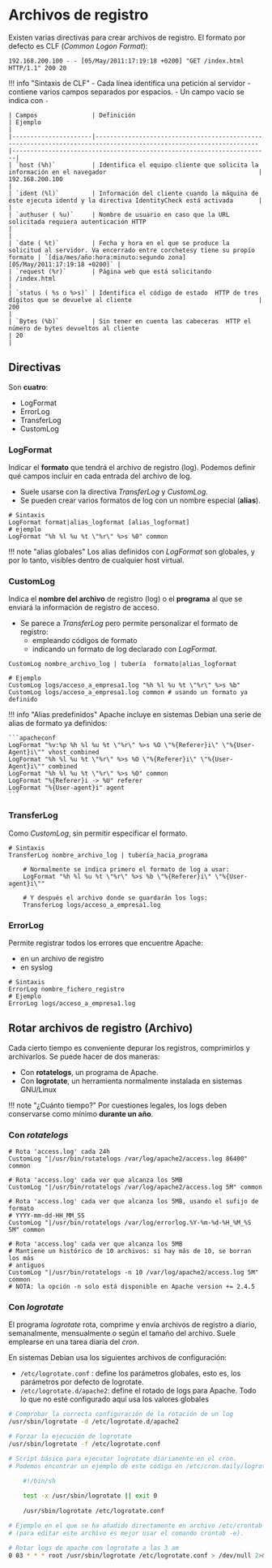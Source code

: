 # Archivos de registro

Existen varias directivas para crear archivos de registro. El formato por defecto es CLF (_Common Logon Format_):

```
192.168.200.100 - - [05/May/2011:17:19:18 +0200] "GET /index.html HTTP/1.1" 200 20
```

!!! info "Sintaxis de CLF"
    - Cada línea identifica una petición al servidor
    - contiene varios campos separados por espacios.
    - Un campo vacío se indica con `-`

    | Campos               | Definición                                                                                                        | Ejemplo                                                               |
    |----------------------|-------------------------------------------------------------------------------------------------------------------|-----------------------------------------------------------------------|
    | `host (%h)`          | Identifica el equipo cliente que solicita la información en el navegador                                          | 192.168.200.100                                                       |
    | `ident (%l)`         | Información del cliente cuando la máquina de éste ejecuta identd y la directiva IdentityCheck está activada       |                                                                       |
    | `authuser ( %u)`     | Nombre de usuario en caso que la URL solicitada requiera autenticación HTTP                                       |                                                                       |
    | `date ( %t)`         | Fecha y hora en el que se produce la solicitud al servidor. Va encerrado entre corchetesy tiene su propio formato | `[dia/mes/año:hora:minuto:segundo zona] [05/May/2011:17:19:18 +0200]` |
    | `request (%r)`       | Página web que está solicitando                                                                                   | /index.html                                                           |
    | `status ( %s o %>s)` | Identifica el código de estado  HTTP de tres dígitos que se devuelve al cliente                                   | 200                                                                   |
    | `Bytes (%b)`         | Sin tener en cuenta las cabeceras  HTTP el número de bytes devueltos al cliente                                   | 20                                                                    |

## Directivas
Son **cuatro**:

- LogFormat
- ErrorLog
- TransferLog
- CustomLog

### LogFormat
Indicar el **formato** que tendrá el archivo de registro (log). Podemos definir qué campos incluir en cada entrada del archivo de log.

- Suele usarse con la directiva _TransferLog_ y _CustomLog_. 
- Se pueden crear varios formatos de log con un nombre especial (**alias**).

```apacheconf
# Sintaxis
LogFormat format|alias_logformat [alias_logformat]
# ejemplo
LogFormat "%h %l %u %t \"%r\" %>s %0" common
```

!!! note "alias globales"
    Los alias definidos con _LogFormat_ son globales, y por lo tanto, visibles dentro de cualquier host virtual.

### CustomLog	
Indica el **nombre del archivo** de registro (log) o el **programa** al que se enviará la información de registro de acceso.

- Se parece a _TransferLog_ pero permite personalizar el formato de registro:
    - empleando códigos de formato
    - indicando un formato de log declarado con _LogFormat_.

```apacheconf
CustomLog nombre_archivo_log | tubería  formato|alias_logformat

# Ejemplo
CustomLog logs/acceso_a_empresa1.log "%h %l %u %t \"%r\" %>s %b"
CustomLog logs/acceso_a_empresa1.log common # usando un formato ya definido

```

!!! info "Alias predefinidos"
    Apache incluye en sistemas Debian una serie de alias de formato ya definidos:

    ```apacheconf
    LogFormat "%v:%p %h %l %u %t \"%r\" %>s %O \"%{Referer}i\" \"%{User-Agent}i\"" vhost_combined
    LogFormat "%h %l %u %t \"%r\" %>s %O \"%{Referer}i\" \"%{User-Agent}i\"" combined
    LogFormat "%h %l %u %t \"%r\" %>s %O" common
    LogFormat "%{Referer}i -> %U" referer
    LogFormat "%{User-agent}i" agent
    ```

### TransferLog	
Como _CustomLog_, sin permitir especificar el formato.

```apacheconf
# Sintaxis
TransferLog nombre_archivo_log | tubería_hacia_programa

    # Normalmente se indica primero el formato de log a usar:
    LogFormat "%h %l %u %t \"%r\" %>s %b \"%{Referer}i\" \"%{User-agent}i\""

    # Y después el archivo donde se guardarán los logs:
    TransferLog logs/acceso_a_empresa1.log
```
### ErrorLog
Permite registrar todos los errores que encuentre Apache:

- en un archivo de registro 
- en syslog

```apacheconf
# Sintaxis
ErrorLog nombre_fichero_registro
# Ejemplo
ErrorLog logs/acceso_a_empresa1.log
```

## Rotar archivos de registro (Archivo)
Cada cierto tiempo es conveniente depurar los registros, comprimirlos y archivarlos. Se puede hacer de dos maneras:

- Con **rotatelogs**, un programa de Apache.
- Con **logrotate**, un herramienta normalmente instalada en sistemas GNU/Linux

!!! note "¿Cuánto tiempo?"
    Por cuestiones legales, los logs deben conservarse como mínimo **durante un año**.

### Con _rotatelogs_

```apacheconf
# Rota 'access.log' cada 24h
CustomLog "|/usr/bin/rotatelogs /var/log/apache2/access.log 86400" common

# Rota 'access.log' cada ver que alcanza los 5MB
CustomLog "|/usr/bin/rotatelogs /var/log/apache2/access.log 5M" common

# Rota 'access.log' cada ver que alcanza los 5MB, usando el sufijo de formato
# YYYY-mm-dd-HH_MM_SS
CustomLog "|/usr/bin/rotatelogs /var/log/errorlog.%Y-%m-%d-%H_%M_%S 5M" common

# Rota 'access.log' cada ver que alcanza los 5MB
# Mantiene un histórico de 10 archivos: si hay más de 10, se borran los más
# antiguos
CustomLog "|/usr/bin/rotatelogs -n 10 /var/log/apache2/access.log 5M" common
# NOTA: la opción -n solo está disponible en Apache version += 2.4.5
```

### Con _logrotate_

El programa _logrotate_ rota, comprime y envía archivos de registro a diario, semanalmente, mensualmente o según el tamaño del archivo. Suele emplearse en una tarea diaria del _cron_. 

En sistemas Debian usa los siguientes archivos de configuración:

- `/etc/logrotate.conf` : define los parámetros globales, esto es, los parámetros por defecto de logrotate.
- `/etc/logrotate.d/apache2`: define el rotado de logs para Apache. Todo lo que no esté configurado aquí usa los valores globales

```sh
# Comprobar la correcta configuración de la rotación de un log
/usr/sbin/logrotate -d /etc/logrotate.d/apache2 

# Forzar la ejecución de logrotate
/usr/sbin/logrotate -f /etc/logrotate.conf

# Script básico para ejecutar logrotate diariamente en el cron.
# Podemos encontrar un ejemplo de este código en /etc/cron.daily/logrotate.

    #!/bin/sh
     
    test -x /usr/sbin/logrotate || exit 0
     
    /usr/sbin/logrotate /etc/logrotate.conf 

# Ejemplo en el que se ha añadido directamente en archivo /etc/crontab el trabajo a ejecutar por cron
# (para editar este archivo es mejor usar el comando crontab -e).

# Rotar logs de apache con logrotate a las 3 am 
0 03 * * * root /usr/sbin/logrotate /etc/logrotate.conf > /dev/null 2>&1 
```

